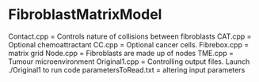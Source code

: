 # FibroblastMatrixModel

Contact.cpp = Controls nature of collisions between fibroblasts
CAT.cpp = Optional chemoattractant
CC.cpp = Optional cancer cells.
Fibrebox.cpp = matrix grid
Node.cpp = Fibroblasts are made up of nodes
TME.cpp = Tumour microenvironment
Original1.cpp = Controlling output files. Launch ./Original1 to run code
parametersToRead.txt = altering input parameters
